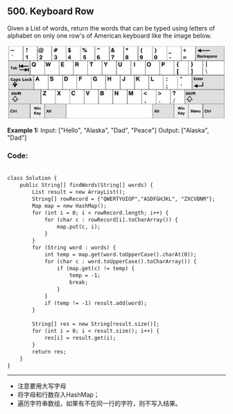 ## 500. Keyboard Row
Given a List of words, return the words that can be typed using letters of alphabet on only one row's of American keyboard like the image below.

![](tupian/jianpan.png)

<strong>Example 1:</strong>
Input: ["Hello", "Alaska", "Dad", "Peace"]
Output: ["Alaska", "Dad"]

### Code:
<pre><code>
class Solution {
    public String[] findWords(String[] words) {
        List<String> result = new ArrayList<String>();
        String[] rowRecord = {"QWERTYUIOP","ASDFGHJKL", "ZXCVBNM"};
        Map<Character, Integer> map = new HashMap<Character, Integer>();
        for (int i = 0; i < rowRecord.length; i++) {
            for (char c : rowRecord[i].toCharArray()) {
                map.put(c, i);
            }
        }
        for (String word : words) {
            int temp = map.get(word.toUpperCase().charAt(0));
            for (char c : word.toUpperCase().toCharArray()) {
                if (map.get(c) != temp) {
                    temp = -1;
                    break;
                }
            }
            if (temp != -1) result.add(word);
        }
        
        String[] res = new String[result.size()];
        for (int i = 0; i < result.size(); i++) {
            res[i] = result.get(i);
        }
        return res;
    }
}
</code></pre>

***
* 注意要用大写字母
* 将字母和行数存入HashMap；
* 遍历字符串数组，如果有不在同一行的字符，则不写入结果。